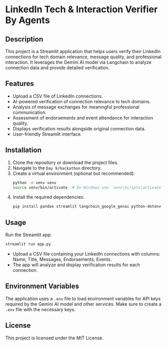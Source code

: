 # LinkedIn Tech & Interaction Verifier By Agents

## Description

This project is a Streamlit application that helps users verify their LinkedIn connections for tech domain relevance, message quality, and professional interaction. It leverages the Gemini AI model via Langchain to analyze connection data and provide detailed verification.

## Features

- Upload a CSV file of LinkedIn connections.
- AI-powered verification of connection relevance to tech domains.
- Analysis of message exchanges for meaningful professional communication.
- Assessment of endorsements and event attendance for interaction quality.
- Displays verification results alongside original connection data.
- User-friendly Streamlit interface.

## Installation

1. Clone the repository or download the project files.
2. Navigate to the `Day 9/hackathon` directory.
3. Create a virtual environment (optional but recommended):
   ```bash
   python -m venv venv
   source venv/bin/activate  # On Windows use `venv\Scripts\activate`
   ```
4. Install the required dependencies:
   ```bash
   pip install pandas streamlit langchain_google_genai python-dotenv
   ```

## Usage

Run the Streamlit app:

```bash
streamlit run app.py
```

- Upload a CSV file containing your LinkedIn connections with columns: Name, Title, Messages, Endorsements, Events.
- The app will analyze and display verification results for each connection.

## Environment Variables

The application uses a `.env` file to load environment variables for API keys required by the Gemini AI model and other services. Make sure to create a `.env` file with the necessary keys.

## License

This project is licensed under the MIT License.
